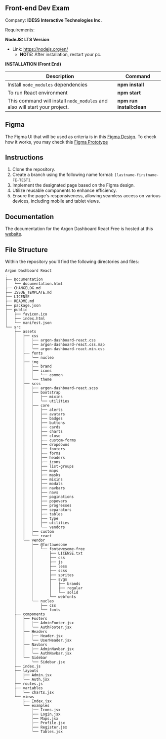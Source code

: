 ## Front-end Dev Exam
Company: **IDESS Interactive Technologies Inc.**

Requirements:

**NodeJS: LTS Version**
 - Link: https://nodejs.org/en/
	 - **NOTE:** After installation, restart your pc.

**INSTALLATION (Front End)**
  
|Description|Command|
|--|--|
|Install `node_modules` dependencies|**npm install**|
|To run React environment| **npm start** |
|This command will install `node_modules` and also will start your project.| **npm run install:clean** |

## Figma 
The Figma UI that will be used as criteria is in this [Figma Design](https://www.figma.com/file/OYtfxAZXBGLnlddkU1Yfow/Succession-Planner-for-Review?type=design&node-id=129%3A43110&mode=design&t=660fHEWF6xMwGni6-1).
To check how it works, you may check this [Figma Prototype](https://www.figma.com/proto/OYtfxAZXBGLnlddkU1Yfow/Succession-Planner-for-Review?page-id=0%3A1&type=design&node-id=129-43110&viewport=138%2C100%2C0.48&t=wnRBvrqzljzWzr06-1&scaling=min-zoom)

## Instructions

1. Clone the repository.
2. Create a branch using the following name format: `[lastname-firstname-FE-TEST]`.
3. Implement the designated page based on the Figma design.
4. Utilize reusable components to enhance efficiency.
5. Ensure the page's responsiveness, allowing seamless access on various devices, including mobile and tablet views.

## Documentation

The documentation for the Argon Dashboard React Free is hosted at this [website](https://demos.creative-tim.com/argon-dashboard-react/#/documentation/overview).

## File Structure

Within the repository you'll find the following directories and files:

```
Argon Dashboard React
.
├── Documentation
│   └── documentation.html
├── CHANGELOG.md
├── ISSUE_TEMPLATE.md
├── LICENSE
├── README.md
├── package.json
├── public
│   ├── favicon.ico
│   ├── index.html
│   └── manifest.json
└── src
    ├── assets
    │   ├── css
    │   │   ├── argon-dashboard-react.css
    │   │   ├── argon-dashboard-react.css.map
    │   │   └── argon-dashboard-react.min.css
    │   ├── fonts
    │   │   └── nucleo
    │   ├── img
    │   │   ├── brand
    │   │   ├── icons
    │   │   │   └── common
    │   │   └── theme
    │   ├── scss
    │   │   ├── argon-dashboard-react.scss
    │   │   ├── bootstrap
    │   │   │   ├── mixins
    │   │   │   └── utilities
    │   │   ├── core
    │   │   │   ├── alerts
    │   │   │   ├── avatars
    │   │   │   ├── badges
    │   │   │   ├── buttons
    │   │   │   ├── cards
    │   │   │   ├── charts
    │   │   │   ├── close
    │   │   │   ├── custom-forms
    │   │   │   ├── dropdowns
    │   │   │   ├── footers
    │   │   │   ├── forms
    │   │   │   ├── headers
    │   │   │   ├── icons
    │   │   │   ├── list-groups
    │   │   │   ├── maps
    │   │   │   ├── masks
    │   │   │   ├── mixins
    │   │   │   ├── modals
    │   │   │   ├── navbars
    │   │   │   ├── navs
    │   │   │   ├── paginations
    │   │   │   ├── popovers
    │   │   │   ├── progresses
    │   │   │   ├── separators
    │   │   │   ├── tables
    │   │   │   ├── type
    │   │   │   ├── utilities
    │   │   │   └── vendors
    │   │   ├── custom
    │   │   └── react
    │   └── vendor
    │       ├── @fortawesome
    │       │   └── fontawesome-free
    │       │       ├── LICENSE.txt
    │       │       ├── css
    │       │       ├── js
    │       │       ├── less
    │       │       ├── scss
    │       │       ├── sprites
    │       │       ├── svgs
    │       │       │   ├── brands
    │       │       │   ├── regular
    │       │       │   └── solid
    │       │       └── webfonts
    │       └── nucleo
    │           ├── css
    │           └── fonts
    ├── components
    │   ├── Footers
    │   │   ├── AdminFooter.jsx
    │   │   └── AuthFooter.jsx
    │   ├── Headers
    │   │   ├── Header.jsx
    │   │   └── UserHeader.jsx
    │   ├── Navbars
    │   │   ├── AdminNavbar.jsx
    │   │   └── AuthNavbar.jsx
    │   └── Sidebar
    │       └── Sidebar.jsx
    ├── index.js
    ├── layouts
    │   ├── Admin.jsx
    │   └── Auth.jsx
    ├── routes.js
    ├── variables
    │   └── charts.jsx
    └── views
        ├── Index.jsx
        └── examples
            ├── Icons.jsx
            ├── Login.jsx
            ├── Maps.jsx
            ├── Profile.jsx
            ├── Register.jsx
            └── Tables.jsx
```


